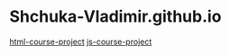 # Shchuka-Vladimir.github.io

[html-course-project](https://Shchuka-Vladimir.github.io/html-course-project/)
[js-course-project](https://Shchuka-Vladimir.github.io/js-course-project/)
